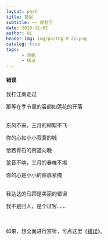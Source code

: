 ```yaml
---
layout: post
title: 错误
subtitle: —— 郑愁予
date: 2018-11-02
author: HL
header-img: img/postbg-9-22.png
catalog: true
tags:
      - 诗歌
      - 情诗
---
```


<h4>错误</h4>

我打江南走过

那等在季节里的容颜如莲花的开落

<br>
东风不来，三月的柳絮不飞

你的心如小小寂寞的城

恰若青石的街道向晚

跫音不响，三月的春帷不揭

你的心是小小的窗扉紧掩

<br>
我达达的马蹄是美丽的错误

我不是归人，是个过客......

<br>
<br>
如果，想全面进行赏析，可点这里《<a href="https://hanyu.baidu.com/shici/detail?pid=8978f9cf0444354cb3943cafce06abea&from=kg0" target="_blank">错误</a>》。